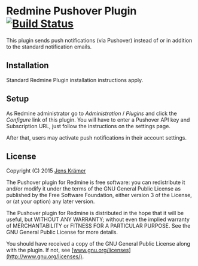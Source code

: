 Redmine Pushover Plugin [![Build Status](https://travis-ci.org/jkraemer/redmine_pushover.svg?branch=master)](https://travis-ci.org/jkraemer/redmine_pushover)
=======================



This plugin sends push notifications (via Pushover) instead of or in addition to
the standard notification emails.

Installation
------------

Standard Redmine Plugin installation instructions apply.

Setup
-----

As Redmine administrator go to _Administration_ / _Plugins_ and click the _Configure_
link of this plugin. You will have to enter a Pushover API key and Subscription
URL, just follow the instructions on the settings page.

After that, users may activate push notifications in their account settings.


License
-------

Copyright (C) 2015 [Jens Krämer](https://jkraemer.net)

The Pushover plugin for Redmine is free software: you can redistribute
it and/or modify it under the terms of the GNU General Public License as
published by the Free Software Foundation, either version 3 of the License, or
(at your option) any later version.

The Pushover plugin for Redmine is distributed in the hope that it
will be useful, but WITHOUT ANY WARRANTY; without even the implied warranty of
MERCHANTABILITY or FITNESS FOR A PARTICULAR PURPOSE.  See the GNU General
Public License for more details.

You should have received a copy of the GNU General Public License along with
the plugin. If not, see [www.gnu.org/licenses](http://www.gnu.org/licenses/).




